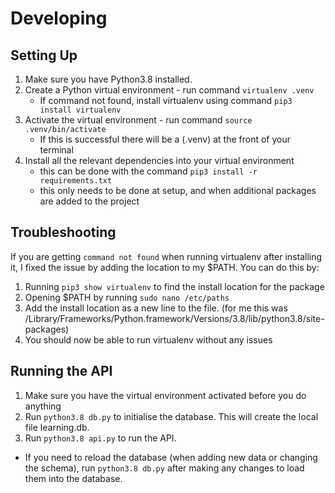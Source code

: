 # Developing
## Setting Up
1. Make sure you have Python3.8 installed.
2. Create a Python virtual environment - run command `virtualenv .venv`
    - If command not found, install virtualenv using command `pip3 install virtualenv`
3. Activate the virtual environment - run command `source .venv/bin/activate`
    - If this is successful there will be a (.venv) at the front of your terminal
4. Install all the relevant dependencies into your virtual environment
    - this can be done with the command `pip3 install -r requirements.txt`
    - this only needs to be done at setup, and when additional packages are added to the project

## Troubleshooting
If you are getting `command not found` when running virtualenv after installing it, I fixed the issue by adding the location to my $PATH.
You can do this by:
1. Running `pip3 show virtualenv` to find the install location for the package
2. Opening $PATH by running `sudo nano /etc/paths`
3. Add the install location as a new line to the file. (for me this was /Library/Frameworks/Python.framework/Versions/3.8/lib/python3.8/site-packages)
4. You should now be able to run virtualenv without any issues

## Running the API
1. Make sure you have the virtual environment activated before you do anything
2. Run `python3.8 db.py` to initialise the database. This will create the local file learning.db.  
3. Run `python3.8 api.py` to run the API.

* If you need to reload the database (when adding new data or changing the schema), run `python3.8 db.py` after making any changes to load them into the database.
